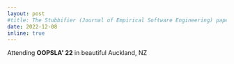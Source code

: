 ```yaml
---
layout: post
#title: The Stubbifier (Journal of Empirical Software Engineering) paper is accepted at ICSE' 23, Journal-first track.
date: 2022-12-08 
inline: true
---
```


Attending **OOPSLA' 22** in beautiful Auckland, NZ